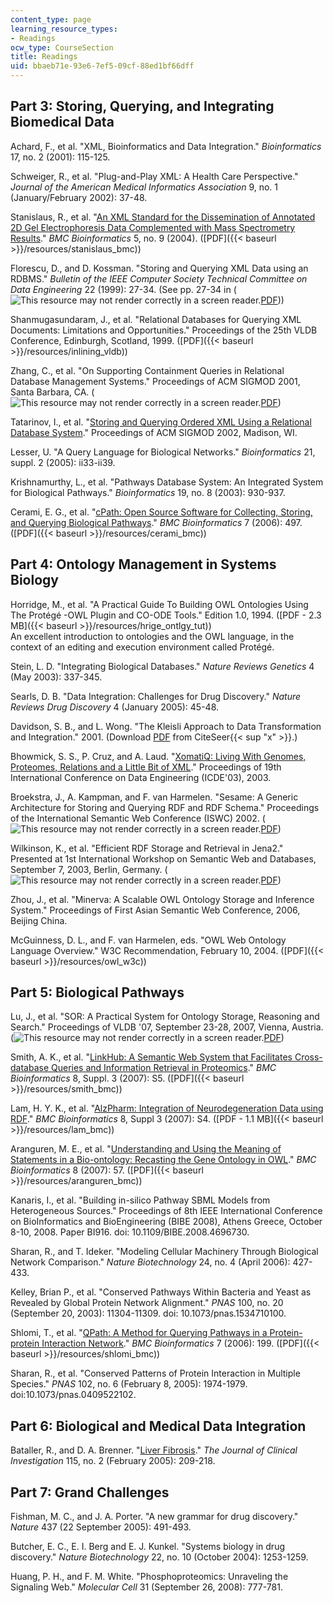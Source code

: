 ```yaml
---
content_type: page
learning_resource_types:
- Readings
ocw_type: CourseSection
title: Readings
uid: bbaeb71e-93e6-7ef5-09cf-88ed1bf66dff
---
```


Part 3: Storing, Querying, and Integrating Biomedical Data
----------------------------------------------------------

Achard, F., et al. "XML, Bioinformatics and Data Integration." _Bioinformatics_ 17, no. 2 (2001): 115-125.

Schweiger, R., et al. "Plug-and-Play XML: A Health Care Perspective." _Journal of the American Medical Informatics Association_ 9, no. 1 (January/February 2002): 37-48.

Stanislaus, R., et al. "[An XML Standard for the Dissemination of Annotated 2D Gel Electrophoresis Data Complemented with Mass Spectrometry Results](http://www.biomedcentral.com/1471-2105/5/9)." _BMC Bioinformatics_ 5, no. 9 (2004). ([PDF]({{< baseurl >}}/resources/stanislaus_bmc))

Florescu, D., and D. Kossman. "Storing and Querying XML Data using an RDBMS." _Bulletin of the IEEE Computer Society Technical Committee on Data Engineering_ 22 (1999): 27-34. (See pp. 27-34 in (![This resource may not render correctly in a screen reader.](/images/inacessible.gif)[PDF](ftp://ftp.research.microsoft.com/pub/debull/99SEP-CD.pdf)))

Shanmugasundaram, J., et al. "Relational Databases for Querying XML Documents: Limitations and Opportunities." Proceedings of the 25th VLDB Conference, Edinburgh, Scotland, 1999. ([PDF]({{< baseurl >}}/resources/inlining_vldb))

Zhang, C., et al. "On Supporting Containment Queries in Relational Database Management Systems." Proceedings of ACM SIGMOD 2001, Santa Barbara, CA. (![This resource may not render correctly in a screen reader.](/images/inacessible.gif)[PDF](http://www.vldb.org/conf/2007/papers/demo/p1402-lu.pdf))

Tatarinov, I., et al. "[Storing and Querying Ordered XML Using a Relational Database System](https://dx.doi.org/10.1145/564691.564715)." Proceedings of ACM SIGMOD 2002, Madison, WI.

Lesser, U. "A Query Language for Biological Networks." _Bioinformatics_ 21, suppl. 2 (2005): ii33-ii39.

Krishnamurthy, L., et al. "Pathways Database System: An Integrated System for Biological Pathways." _Bioinformatics_ 19, no. 8 (2003): 930-937.

Cerami, E. G., et al. "[cPath: Open Source Software for Collecting, Storing, and Querying Biological Pathways](http://www.biomedcentral.com/1471-2105/7/497)." _BMC Bioinformatics_ 7 (2006): 497. ([PDF]({{< baseurl >}}/resources/cerami_bmc))

Part 4: Ontology Management in Systems Biology
----------------------------------------------

Horridge, M., et al. "A Practical Guide To Building OWL Ontologies Using The Protégé -OWL Plugin and CO-ODE Tools." Edition 1.0, 1994. ([PDF - 2.3 MB]({{< baseurl >}}/resources/hrige_ontlgy_tut))  
An excellent introduction to ontologies and the OWL language, in the context of an editing and execution environment called Protégé.

Stein, L. D. "Integrating Biological Databases." _Nature Reviews Genetics_ 4 (May 2003): 337-345.

Searls, D. B. "Data Integration: Challenges for Drug Discovery." _Nature Reviews Drug Discovery_ 4 (January 2005): 45-48.

Davidson, S. B., and L. Wong. "The Kleisli Approach to Data Transformation and Integration." 2001. (Download [PDF](http://citeseerx.ist.psu.edu/viewdoc/download?doi=10.1.1.26.2180&rep=rep1&type=pdf) from CiteSeer{{< sup "x" >}}.)

Bhowmick, S. S., P. Cruz, and A. Laud. "[XomatiQ: Living With Genomes, Proteomes, Relations and a Little Bit of XML](http://citeseerx.ist.psu.edu/viewdoc/download?doi=10.1.1.15.3594&rep=rep1&type=pdf)." Proceedings of 19th International Conference on Data Engineering (ICDE'03), 2003.

Broekstra, J., A. Kampman, and F. van Harmelen. "Sesame: A Generic Architecture for Storing and Querying RDF and RDF Schema." Proceedings of the International Semantic Web Conference (ISWC) 2002. (![This resource may not render correctly in a screen reader.](/images/inacessible.gif)[PDF](http://www.few.vu.nl/~frankh/postscript/MIT01.pdf))

Wilkinson, K., et al. "Efficient RDF Storage and Retrieval in Jena2." Presented at 1st International Workshop on Semantic Web and Databases, September 7, 2003, Berlin, Germany. (![This resource may not render correctly in a screen reader.](/images/inacessible.gif)[PDF](http://www.hpl.hp.com/techreports/2003/HPL-2003-266.pdf))

Zhou, J., et al. "Minerva: A Scalable OWL Ontology Storage and Inference System." Proceedings of First Asian Semantic Web Conference, 2006, Beijing China.

McGuinness, D. L., and F. van Harmelen, eds. "OWL Web Ontology Language Overview." W3C Recommendation, February 10, 2004. ([PDF]({{< baseurl >}}/resources/owl_w3c))

Part 5: Biological Pathways
---------------------------

Lu, J., et al. "SOR: A Practical System for Ontology Storage, Reasoning and Search." Proceedings of VLDB '07, September 23-28, 2007, Vienna, Austria. (![This resource may not render correctly in a screen reader.](/images/inacessible.gif)[PDF](http://www.vldb.org/conf/2007/papers/demo/p1402-lu.pdf))

Smith, A. K., et al. "[LinkHub: A Semantic Web System that Facilitates Cross-database Queries and Information Retrieval in Proteomics](http://www.biomedcentral.com/1471-2105/8/S3/S5)." _BMC Bioinformatics_ 8, Suppl. 3 (2007): S5. ([PDF]({{< baseurl >}}/resources/smith_bmc))

Lam, H. Y. K., et al. "[AlzPharm: Integration of Neurodegeneration Data using RDF](http://www.biomedcentral.com/1471-2105/8/S3/S4)." _BMC Bioinformatics_ 8, Suppl 3 (2007): S4. ([PDF - 1.1 MB]({{< baseurl >}}/resources/lam_bmc))

Aranguren, M. E., et al. "[Understanding and Using the Meaning of Statements in a Bio-ontology: Recasting the Gene Ontology in OWL](http://www.biomedcentral.com/1471-2105/8/57)." _BMC Bioinformatics_ 8 (2007): 57. ([PDF]({{< baseurl >}}/resources/aranguren_bmc))

Kanaris, I., et al. "Building in-silico Pathway SBML Models from Heterogeneous Sources." Proceedings of 8th IEEE International Conference on BioInformatics and BioEngineering (BIBE 2008), Athens Greece, October 8-10, 2008. Paper BI916. doi: 10.1109/BIBE.2008.4696730.

Sharan, R., and T. Ideker. "Modeling Cellular Machinery Through Biological Network Comparison." _Nature Biotechnology_ 24, no. 4 (April 2006): 427-433.

Kelley, Brian P., et al. "Conserved Pathways Within Bacteria and Yeast as Revealed by Global Protein Network Alignment." _PNAS_ 100, no. 20 (September 20, 2003): 11304-11309. doi: 10.1073/pnas.1534710100.

Shlomi, T., et al. "[QPath: A Method for Querying Pathways in a Protein-protein Interaction Network](http://www.biomedcentral.com/1471-2105/7/199)." _BMC Bioinformatics_ 7 (2006): 199. ([PDF]({{< baseurl >}}/resources/shlomi_bmc))

Sharan, R., et al. "Conserved Patterns of Protein Interaction in Multiple Species." _PNAS_ 102, no. 6 (February 8, 2005): 1974-1979. doi:10.1073/pnas.0409522102.

Part 6: Biological and Medical Data Integration
-----------------------------------------------

Bataller, R., and D. A. Brenner. "[Liver Fibrosis](http://www.pubmedcentral.nih.gov/articlerender.fcgi?artid=546435)." _The Journal of Clinical Investigation_ 115, no. 2 (February 2005): 209-218.

Part 7: Grand Challenges
------------------------

Fishman, M. C., and J. A. Porter. "A new grammar for drug discovery." _Nature_ 437 (22 September 2005): 491-493.

Butcher, E. C., E. I. Berg and E. J. Kunkel. "Systems biology in drug discovery." _Nature Biotechnology_ 22, no. 10 (October 2004): 1253-1259.

Huang, P. H., and F. M. White. "Phosphoproteomics: Unraveling the Signaling Web." _Molecular Cell_ 31 (September 26, 2008): 777-781.